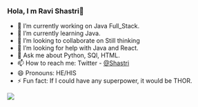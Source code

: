 ### Hola, I m Ravi Shastri👋

 
- 🔭 I’m currently working on Java Full_Stack.
- 🌱 I’m currently learning Java.
- 👯 I’m looking to collaborate on Still thinking
- 🤔 I’m looking for help with Java and React.
- 💬 Ask me about Python, SQl, HTML.
- 📫 How to reach me: Twitter - [@Shastri](https://twitter.com/ravisha15749806)
- 😄 Pronouns: HE/HIS
- ⚡ Fun fact: If I could have any superpower, it would be THOR.

<img src ="https://github-readme-stats.vercel.app/api?username=ravishastri9&&show_icons=true&title_color=ffffff&icon_color=bb2acf&text_color=FFFFFF&bg_color=000000">
 
